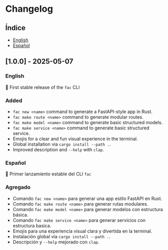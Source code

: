 # Changelog

## Índice
- [English](#english)
- [Español](#español)

## [1.0.0] - 2025-05-07

<a name="english"></a>
### English
🎉 First stable release of the `fac` CLI

### Added
- `fac new <name>` command to generate a FastAPI-style app in Rust.
- `fac make route <name>` command to generate modular routes.
- `fac make model <name>` command to generate basic structured models.
- `fac make service <name>` command to generate basic structured service.
- Emojis for a clear and fun visual experience in the terminal.
- Global installation via `cargo install --path .`.
- Improved description and `--help` with `clap`.

<a name="español"></a>
### Español
🎉 Primer lanzamiento estable del CLI `fac`

### Agregado
- Comando `fac new <name>` para generar una app estilo FastAPI en Rust.
- Comando `fac make route <name>` para generar rutas modulares.
- Comando `fac make model <name>` para generar modelos con estructura básica.
- Comando `fac make service <name>` para generar servicios con estructura basica.
- Emojis para una experiencia visual clara y divertida en la terminal.
- Instalación global vía `cargo install --path .`.
- Descripción y `--help` mejorado con `clap`.